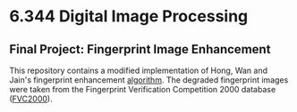 # 6.344 Digital Image Processing
## Final Project: Fingerprint Image Enhancement

This repository contains a modified implementation of Hong, Wan and Jain's fingerprint enhancement [algorithm](https://ieeexplore.ieee.org/abstract/document/709565). The degraded fingerprint images were taken from the Fingerprint Verification Competition 2000 database ([FVC2000](http://bias.csr.unibo.it/fvc2000/download.asp)).   
